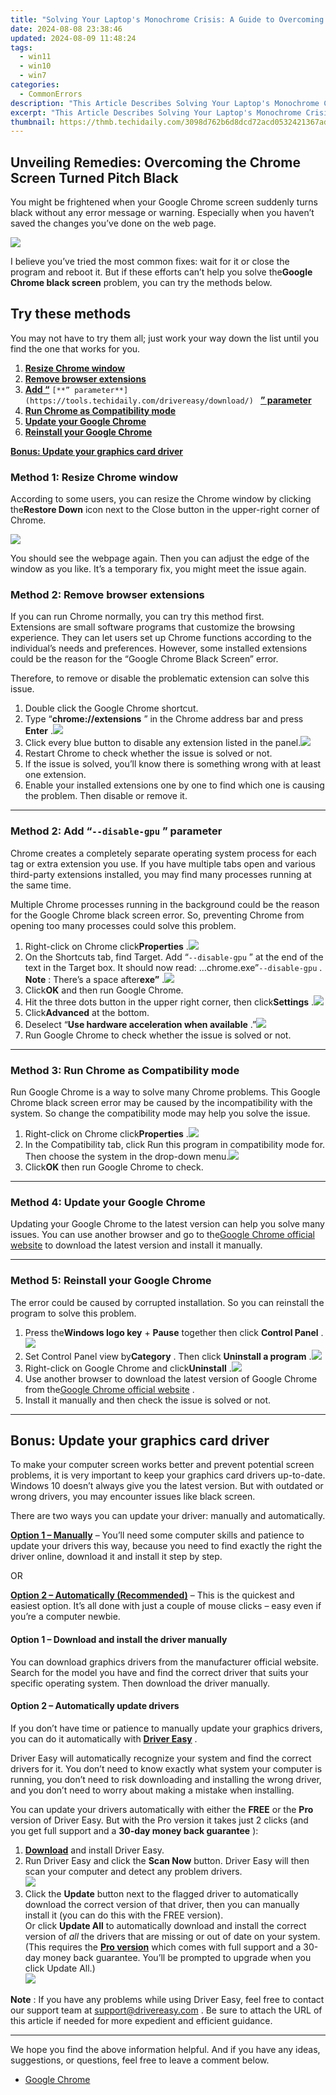 ```yaml
---
title: "Solving Your Laptop's Monochrome Crisis: A Guide to Overcoming the Black or No-Screen Error"
date: 2024-08-08 23:38:46
updated: 2024-08-09 11:48:24
tags:
  - win11
  - win10
  - win7
categories:
  - CommonErrors
description: "This Article Describes Solving Your Laptop's Monochrome Crisis: A Guide to Overcoming the Black or No-Screen Error"
excerpt: "This Article Describes Solving Your Laptop's Monochrome Crisis: A Guide to Overcoming the Black or No-Screen Error"
thumbnail: https://thmb.techidaily.com/3098d762b6d8dcd72acd0532421367ade2e95fba7b5406862c612e4d87ad3713.png
---
```


## Unveiling Remedies: Overcoming the Chrome Screen Turned Pitch Black

You might be frightened when your Google Chrome screen suddenly turns black without any error message or warning. Especially when you haven’t saved the changes you’ve done on the web page.

![](https://images.drivereasy.com/wp-content/uploads/2019/07/0.jpg)

 I believe you’ve tried the most common fixes: wait for it or close the program and reboot it. But if these efforts can’t help you solve the**Google Chrome black screen** problem, you can try the methods below.

## Try these methods

 You may not have to try them all; just work your way down the list until you find the one that works for you.

1. [**Resize Chrome window**](https://tools.techidaily.com/drivereasy/download/)
2. [**Remove browser extensions**](https://tools.techidaily.com/drivereasy/download/)
3. [**Add “**](https://tools.techidaily.com/drivereasy/download/) `[**” parameter**](https://tools.techidaily.com/drivereasy/download/) ` [ **” parameter** ](https://tools.techidaily.com/drivereasy/download/)
4. [**Run Chrome as Compatibility mode**](https://tools.techidaily.com/drivereasy/download/)
5. [**Update your Google Chrome**](https://tools.techidaily.com/drivereasy/download/)
6. [**Reinstall your Google Chrome**](https://tools.techidaily.com/drivereasy/download/)

**[Bonus: Update your graphics card driver](https://tools.techidaily.com/drivereasy/download/)**

### Method 1: Resize Chrome window

 According to some users, you can resize the Chrome window by clicking the**Restore Down** icon next to the Close button in the upper-right corner of Chrome.

![](https://images.drivereasy.com/wp-content/uploads/2021/09/2021-09-06_11-08-49.jpg)

 You should see the webpage again. Then you can adjust the edge of the window as you like. It’s a temporary fix, you might meet the issue again.

### Method 2: Remove browser extensions

 If you can run Chrome normally, you can try this method first.  
 Extensions are small software programs that customize the browsing experience. They can let users set up Chrome functions according to the individual’s needs and preferences. However, some installed extensions could be the reason for the “Google Chrome Black Screen” error.

 Therefore, to remove or disable the problematic extension can solve this issue.

1. Double click the Google Chrome shortcut.
2. Type “**chrome://extensions** ” in the Chrome address bar and press **Enter** .![](https://images.drivereasy.com/wp-content/uploads/2019/07/chorm1.jpg)
3. Click every blue button to disable any extension listed in the panel.![](https://images.drivereasy.com/wp-content/uploads/2019/07/chrom2.jpg)
4. Restart Chrome to check whether the issue is solved or not.
5. If the issue is solved, you’ll know there is something wrong with at least one extension.
6. Enable your installed extensions one by one to find which one is causing the problem. Then disable or remove it.

---

### Method 2: Add “`--disable-gpu` ” parameter

 Chrome creates a completely separate operating system process for each tag or extra extension you use. If you have multiple tabs open and various third-party extensions installed, you may find many processes running at the same time.

 Multiple Chrome processes running in the background could be the reason for the Google Chrome black screen error. So, preventing Chrome from opening too many processes could solve this problem.

1. Right-click on Chrome click**Properties** .![](https://images.drivereasy.com/wp-content/uploads/2019/07/chrom0.jpg)
2. On the Shortcuts tab, find Target. Add “`--disable-gpu` ” at the end of the text in the Target box. It should now read: …chrome.exe”`--disable-gpu` .  
**Note** : There’s a space after**exe”** .![](https://images.drivereasy.com/wp-content/uploads/2019/07/chrom01.jpg)
3. Click**OK** and then run Google Chrome.
4. Hit the three dots button in the upper right corner, then click**Settings** .![](https://images.drivereasy.com/wp-content/uploads/2019/07/chrom3.jpg)
5. Click**Advanced** at the bottom.
6. Deselect “**Use hardware acceleration when available** .”![](https://images.drivereasy.com/wp-content/uploads/2019/07/chrom4.jpg)
7. Run Google Chrome to check whether the issue is solved or not.

---

### Method 3: Run Chrome as Compatibility mode

 Run Google Chrome is a way to solve many Chrome problems. This Google Chrome black screen error may be caused by the incompatibility with the system. So change the compatibility mode may help you solve the issue.

1. Right-click on Chrome click**Properties** .![](https://images.drivereasy.com/wp-content/uploads/2019/07/chrom0.jpg)
2. In the Compatibility tab, click Run this program in compatibility mode for. Then choose the system in the drop-down menu.![](https://images.drivereasy.com/wp-content/uploads/2019/07/chrome8.jpg)
3. Click**OK** then run Google Chrome to check.

---

### Method 4: Update your Google Chrome

 Updating your Google Chrome to the latest version can help you solve many issues. You can use another browser and go to the[Google Chrome official website](https://www.google.com/chrome/?brand=CHBD&gclid=EAIaIQobChMIm77Z45T%5F4QIV%5Fh-tBh3K6Qy6EAAYASAAEgJfh%5FD%5FBwE&gclsrc=aw.ds) to download the latest version and install it manually.

---

### Method 5: Reinstall your Google Chrome

 The error could be caused by corrupted installation. So you can reinstall the program to solve this problem.

1. Press the**Windows logo key** \+ **Pause** together then click **Control Panel** .![](https://images.drivereasy.com/wp-content/uploads/2019/07/chrome5.jpg)
2. Set Control Panel view by**Category** . Then click **Uninstall a program** .![](https://images.drivereasy.com/wp-content/uploads/2019/07/chrome6.jpg)
3. Right-click on Google Chrome and click**Uninstall** .![](https://images.drivereasy.com/wp-content/uploads/2019/07/chrome7.jpg)
4. Use another browser to download the latest version of Google Chrome from the[Google Chrome official website](https://www.google.com/chrome/?brand=CHBD&gclid=EAIaIQobChMI0sLo0YH%5F4QIVksJkCh1jiw8SEAAYASAAEgIDF%5FD%5FBwE&gclsrc=aw.ds) .
5. Install it manually and then check the issue is solved or not.

---

## Bonus: Update your graphics card driver

 To make your computer screen works better and prevent potential screen problems, it is very important to keep your graphics card drivers up-to-date. Windows 10 doesn’t always give you the latest version. But with outdated or wrong drivers, you may encounter issues like black screen.

 There are two ways you can update your driver: manually and automatically.

**[Option 1 – Manually](https://tools.techidaily.com/drivereasy/download/)**  – You’ll need some computer skills and patience to update your drivers this way, because you need to find exactly the right the driver online, download it and install it step by step.

OR

**[Option 2 – Automatically (Recommended)](https://www.drivereasy.com/knowledge/solved-how-to-fix-google-chrome-black-screen-problem/#op2)**  – This is the quickest and easiest option. It’s all done with just a couple of mouse clicks – easy even if you’re a computer newbie.

#### **Option 1 –** **Download and install the driver manually**

 You can download graphics drivers from the manufacturer official website. Search for the model you have and find the correct driver that suits your specific operating system. Then download the driver manually.

#### **Option 2 – Automatically update drivers**

 If you don’t have time or patience to manually update your graphics drivers, you can do it automatically with **[Driver Easy](https://tools.techidaily.com/drivereasy/download/)**  .

 Driver Easy will automatically recognize your system and find the correct drivers for it. You don’t need to know exactly what system your computer is running, you don’t need to risk downloading and installing the wrong driver, and you don’t need to worry about making a mistake when installing.

 You can update your drivers automatically with either the **FREE** or the **Pro** version of Driver Easy. But with the Pro version it takes just 2 clicks (and you get full support and a **30-day money back guarantee** ):

1. **[Download](https://tools.techidaily.com/drivereasy/download/)**  and install Driver Easy.
2. Run Driver Easy and click the **Scan Now** button. Driver Easy will then scan your computer and detect any problem drivers.  
![](https://images.drivereasy.com/wp-content/uploads/2019/08/NVIDIA-18.jpg)
3. Click the **Update**  button next to the flagged driver to automatically download the correct version of that driver, then you can manually install it (you can do this with the FREE version).  
 Or click **Update All** to automatically download and install the correct version of _all_ the drivers that are missing or out of date on your system. (This requires the **[Pro version](https://tools.techidaily.com/drivereasy/download/)**  which comes with full support and a 30-day money back guarantee. You’ll be prompted to upgrade when you click Update All.)  
![](https://images.drivereasy.com/wp-content/uploads/2019/08/NVIDIA-Geoforce.jpg)

**Note** : If you have any problems while using Driver Easy, feel free to contact our support team at [support@drivereasy.com](https://tools.techidaily.com/drivereasy/download/) .
 Be sure to attach the URL of this article if needed for more expedient and efficient guidance.

---

 We hope you find the above information helpful. And if you have any ideas, suggestions, or questions, feel free to leave a comment below.

* [Google Chrome](https://tools.techidaily.com/drivereasy/download/)

<ins class="adsbygoogle"
     style="display:block"
     data-ad-format="autorelaxed"
     data-ad-client="ca-pub-7571918770474297"
     data-ad-slot="1223367746"></ins>



<ins class="adsbygoogle"
     style="display:block"
     data-ad-client="ca-pub-7571918770474297"
     data-ad-slot="8358498916"
     data-ad-format="auto"
     data-full-width-responsive="true"></ins>

